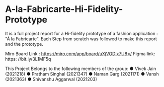# A-la-Fabricarte-Hi-Fidelity-Prototype
It is a full project report for a Hi-fidelity prototype of a fashion application : "À la Fabricarte".
Each Step from scratch was followed to make this report and the prototype.

Miro Board Link : https://miro.com/app/board/uXjVODix7U8=/
Figma link: https: //bit.ly/3L1MF5q

This Project Belongs to the following members of the group:
● Vivek Jain (2021218)
● Pratham Singhal (2021347)
● Naman Garg (2021171)
● Vansh (2021363)
● Shivanshu Aggarwal (2021203)


